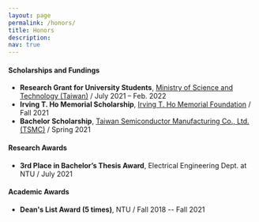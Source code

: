 ```yaml
---
layout: page
permalink: /honors/
title: Honors
description: 
nav: true
---
```


#### Scholarships and Fundings
* **Research Grant for University Students**, [Ministry of Science and Technology (Taiwan)](https://www.most.gov.tw/) / July 2021 – Feb. 2022
* **Irving T. Ho Memorial Scholarship**, [Irving T. Ho Memorial Foundation](https://irvingthofoundation.github.io/index.php.htm) / Fall 2021
* **Bachelor Scholarship**, [Taiwan Semiconductor Manufacturing Co., Ltd. (TSMC)](https://www.tsmc.com/english) / Spring 2021

#### Research Awards
* **3rd Place in Bachelor’s Thesis Award**, Electrical Engineering Dept. at NTU / July 2021

#### Academic Awards
* **Dean's List Award (5 times)**, NTU / Fall 2018 -- Fall 2021
